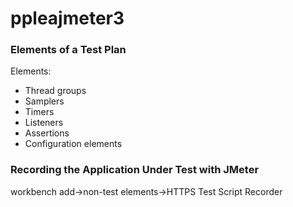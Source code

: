 # ppleajmeter3
### Elements of a Test Plan
Elements:
- Thread groups
- Samplers
- Timers
- Listeners
- Assertions
- Configuration elements


### Recording the Application Under Test with JMeter
workbench add->non-test elements->HTTPS Test Script Recorder

